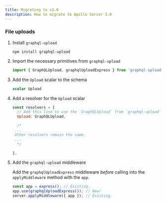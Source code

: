 ```yaml
---
title: Migrating to v3.0
description: How to migrate to Apollo Server 3.0
---
```


### File uploads

1. Install `graphql-upload`

       npm install graphql-upload

2. Import the necessary primitives from `graphql-upload`

   ```javascript
   import { GraphQLUpload, graphqlUploadExpress } from 'graphql-upload';
   ```

3. Add the `Upload` scalar to the schema

   ```graphql
   scalar Upload
   ```

4. Add a resolver for the `Upload` scalar

   ```javascript
   const resolvers = {
     // Add this line to use the `GraphQLUpload` from `graphql-upload`.
     Upload: GraphQLUpload,

     /*
	...
	Other resolvers remain the same.
	...
     */

   },
   ```

5. Add the `graphql-upload` middleware

   Add the `graphqlUploadExpress` middleware _before_ calling into
   the `applyMiddleware` method with the `app`.

   ```js
   const app = express(); // Existing.
   app.use(graphqlUploadExpress()); // New!
   server.applyMiddleware({ app }); // Existing.
   ```
